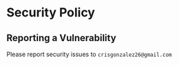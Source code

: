 # Security Policy

## Reporting a Vulnerability

Please report security issues to `crisgonzalez26@gmail.com`
